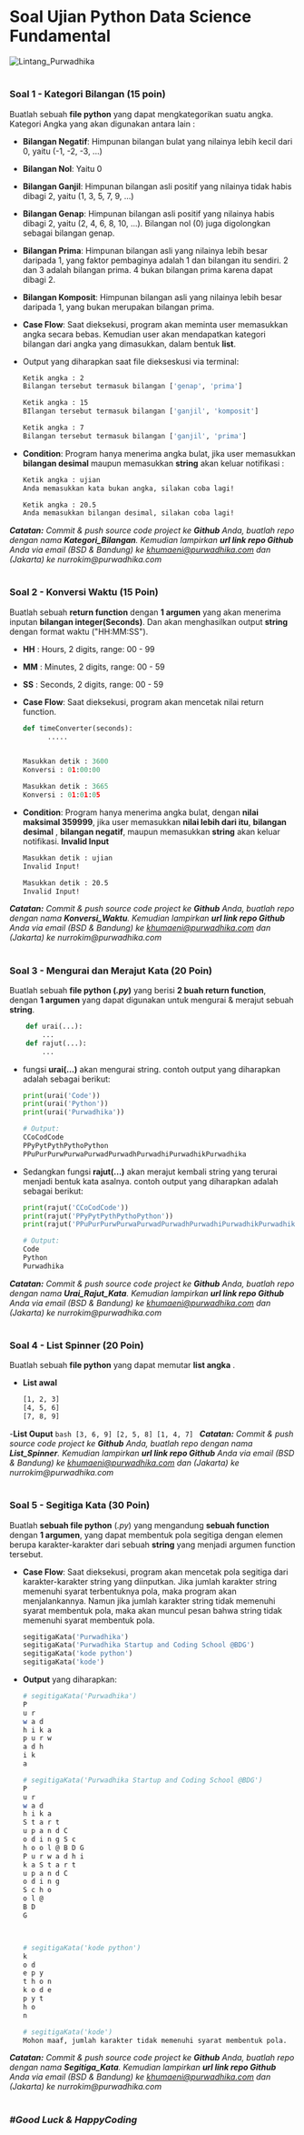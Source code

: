 # Soal Ujian Python Data Science Fundamental

![Lintang_Purwadhika](https://static.wixstatic.com/media/2e6af2_f69a4271c3534ae1869a7ed63e278b2b~mv2.png/v1/fill/w_246,h_39,al_c,usm_0.66_1.00_0.01/2e6af2_f69a4271c3534ae1869a7ed63e278b2b~mv2.png)

#

### **Soal 1 - Kategori Bilangan (15 poin)**

Buatlah sebuah __file python__ yang dapat mengkategorikan suatu angka.
Kategori Angka yang akan digunakan antara lain :

- __Bilangan Negatif__: Himpunan bilangan bulat yang nilainya lebih kecil dari 0, yaitu (-1, -2, -3, ...)

- __Bilangan Nol__: Yaitu 0

- __Bilangan Ganjil__: Himpunan bilangan asli positif yang nilainya tidak habis dibagi 2, yaitu (1, 3, 5, 7, 9, ...)

- __Bilangan Genap__: Himpunan bilangan asli positif yang nilainya habis dibagi 2, yaitu (2, 4, 6, 8, 10, ...). Bilangan nol (0) juga digolongkan sebagai bilangan genap.

- __Bilangan Prima__: Himpunan bilangan asli yang nilainya lebih besar daripada 1, yang faktor pembaginya adalah 1 dan bilangan itu sendiri. 2 dan 3 adalah bilangan prima. 4 bukan bilangan prima karena dapat dibagi 2.

- __Bilangan Komposit__: Himpunan bilangan asli yang nilainya lebih besar daripada 1, yang bukan merupakan bilangan prima.

- __Case Flow__: Saat dieksekusi, program akan meminta user memasukkan angka secara bebas. Kemudian user akan mendapatkan kategori bilangan dari angka yang dimasukkan, dalam bentuk __list__.

- Output yang diharapkan saat file diekseskusi via terminal:
  
  ```bash
  Ketik angka : 2
  Bilangan tersebut termasuk bilangan ['genap', 'prima']

  Ketik angka : 15
  BIlangan tersebut termasuk bilangan ['ganjil', 'komposit']
  
  Ketik angka : 7
  Bilangan tersebut termasuk bilangan ['ganjil', 'prima']
  ```

- __Condition__: Program hanya menerima angka bulat, jika user memasukkan __bilangan desimal__ maupun memasukkan __string__ akan keluar notifikasi :

  ```bash
  Ketik angka : ujian
  Anda memasukkan kata bukan angka, silakan coba lagi!

  Ketik angka : 20.5
  Anda memasukkan bilangan desimal, silakan coba lagi!
  ```
  
_**Catatan:**_ _Commit & push source code project ke __Github__ Anda, buatlah repo dengan nama __Kategori_Bilangan__.
Kemudian lampirkan __url link repo Github__ Anda via email (BSD & Bandung) ke khumaeni@purwadhika.com dan (Jakarta) ke nurrokim@purwadhika.com_


#

### **Soal 2 - Konversi Waktu (15 Poin)**

Buatlah sebuah __return function__ dengan __1 argumen__ yang akan menerima inputan __bilangan integer(Seconds)__.
Dan akan menghasilkan output __string__ dengan format waktu ("HH:MM:SS").

- __HH__ : Hours, 2 digits, range: 00 - 99
- __MM__ : Minutes, 2 digits, range: 00 - 59
- __SS__ : Seconds, 2 digits, range: 00 - 59

- __Case Flow__: Saat dieksekusi, program akan mencetak nilai return function.


  ```python
  def timeConverter(seconds):
        .....
   
  
  Masukkan detik : 3600
  Konversi : 01:00:00

  Masukkan detik : 3665
  Konversi : 01:01:05
  ```
  
- __Condition__: Program hanya menerima angka bulat, dengan __nilai maksimal 359999__, jika user memasukkan __nilai lebih dari itu__, __bilangan desimal__ , __bilangan negatif__, maupun memasukkan __string__ akan keluar notifikasi. __Invalid Input__

  ```bash
  Masukkan detik : ujian
  Invalid Input!

  Masukkan detik : 20.5
  Invalid Input!
  ```
_**Catatan:**_ _Commit & push source code project ke __Github__ Anda, buatlah repo dengan nama __Konversi_Waktu__.
Kemudian lampirkan __url link repo Github__ Anda via email (BSD & Bandung) ke khumaeni@purwadhika.com dan (Jakarta) ke nurrokim@purwadhika.com_

#

### **Soal 3 - Mengurai dan Merajut Kata (20 Poin)**


Buatlah sebuah __file python (*.py*)__ yang berisi __2 buah return function__, dengan __1 argumen__ yang dapat digunakan untuk mengurai & merajut sebuah __string__.

```python
    def urai(...):
        ...
    def rajut(...):
        ...
```

- fungsi __urai(...)__ akan mengurai string. contoh output yang diharapkan adalah sebagai berikut:

    ```python
    print(urai('Code'))
    print(urai('Python'))
    print(urai('Purwadhika'))

    # Output:
    CCoCodCode
    PPyPytPythPythoPython
    PPuPurPurwPurwaPurwadPurwadhPurwadhiPurwadhikPurwadhika
    ```

- Sedangkan fungsi __rajut(...)__ akan merajut kembali string yang terurai menjadi bentuk kata asalnya. contoh output yang diharapkan adalah sebagai berikut:

    ```python
    print(rajut('CCoCodCode'))
    print(rajut('PPyPytPythPythoPython'))
    print(rajut('PPuPurPurwPurwaPurwadPurwadhPurwadhiPurwadhikPurwadhika'))
    
    # Output:
    Code
    Python
    Purwadhika
    ```
_**Catatan:**_ _Commit & push source code project ke __Github__ Anda, buatlah repo dengan nama __Urai_Rajut_Kata__.
Kemudian lampirkan __url link repo Github__ Anda via email (BSD & Bandung) ke khumaeni@purwadhika.com dan (Jakarta) ke nurrokim@purwadhika.com_

#

### **Soal 4 - List Spinner (20 Poin)**

Buatlah sebuah __file python__ yang dapat memutar __list angka__ .
- __List awal__
    ```bash
    [1, 2, 3]
    [4, 5, 6]
    [7, 8, 9]
    ```
 -__List Ouput__
     ```bash
    [3, 6, 9]
    [2, 5, 8]
    [1, 4, 7]
    ```
_**Catatan:**_ _Commit & push source code project ke __Github__ Anda, buatlah repo dengan nama __List_Spinner__.
Kemudian lampirkan __url link repo Github__ Anda via email (BSD & Bandung) ke khumaeni@purwadhika.com dan (Jakarta) ke nurrokim@purwadhika.com_


#

### **Soal 5 - Segitiga Kata (30 Poin)**

Buatlah __sebuah file python__ (*.py*) yang mengandung __sebuah function__ dengan __1 argumen__, yang dapat membentuk pola segitiga dengan elemen berupa karakter-karakter dari sebuah __string__ yang menjadi argumen function tersebut.

- __Case Flow__: Saat dieksekusi, program akan mencetak pola segitiga dari karakter-karakter string yang diinputkan. Jika jumlah karakter string memenuhi syarat terbentuknya pola, maka program akan menjalankannya. Namun jika jumlah karakter string tidak memenuhi syarat membentuk pola, maka akan muncul pesan bahwa string tidak memenuhi syarat membentuk pola.

    ```python
    segitigaKata('Purwadhika')
    segitigaKata('Purwadhika Startup and Coding School @BDG')
    segitigaKata('kode python')
    segitigaKata('kode')
    ```

- __Output__ yang diharapkan:
  
    ```bash
    # segitigaKata('Purwadhika')
    P 
    u r     
    w a d   
    h i k a 
    p u r w 
    a d h   
    i k     
    a   

    # segitigaKata('Purwadhika Startup and Coding School @BDG')
    P
    u r
    w a d 
    h i k a
    S t a r t
    u p a n d C
    o d i n g S c
    h o o l @ B D G
    P u r w a d h i
    k a S t a r t
    u p a n d C
    o d i n g
    S c h o
    o l @
    B D 
    G



    # segitigaKata('kode python')
    k
    o d
    e p y
    t h o n
    k o d e
    p y t
    h o
    n
    
    # segitigaKata('kode')
    Mohon maaf, jumlah karakter tidak memenuhi syarat membentuk pola.

    ```


_**Catatan:**_ _Commit & push source code project ke __Github__ Anda, buatlah repo dengan nama __Segitiga_Kata__.
Kemudian lampirkan __url link repo Github__ Anda via email (BSD & Bandung) ke khumaeni@purwadhika.com dan (Jakarta) ke nurrokim@purwadhika.com_


#

### *__#Good Luck & HappyCoding__* 
